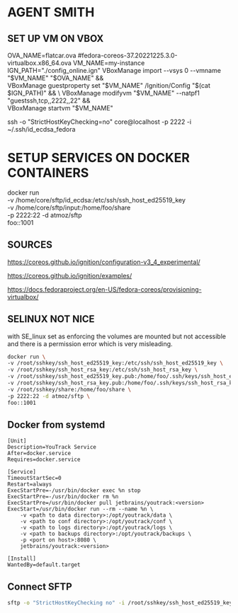 # AGENT SMITH

## SET UP VM ON VBOX
OVA_NAME=flatcar.ova   #fedora-coreos-37.20221225.3.0-virtualbox.x86_64.ova
VM_NAME=my-instance
IGN_PATH="./config_online.ign"
VBoxManage import --vsys 0 --vmname "$VM_NAME" "$OVA_NAME" && \
VBoxManage guestproperty set "$VM_NAME" /Ignition/Config "$(cat $IGN_PATH)" && \
VBoxManage modifyvm "$VM_NAME" --natpf1 "guestssh,tcp,,2222,,22" && \
VBoxManage startvm "$VM_NAME"

ssh -o "StrictHostKeyChecking=no" core@localhost -p 2222 -i ~/.ssh/id_ecdsa_fedora

# SETUP SERVICES ON DOCKER CONTAINERS
docker run \
-v /home/core/sftp/id_ecdsa:/etc/ssh/ssh_host_ed25519_key \
-v /home/core/sftp/input:/home/foo/share \
-p 2222:22 -d atmoz/sftp \
foo::1001

## SOURCES

https://coreos.github.io/ignition/configuration-v3_4_experimental/

https://coreos.github.io/ignition/examples/

https://docs.fedoraproject.org/en-US/fedora-coreos/provisioning-virtualbox/

## SELINUX NOT NICE
with SE_linux set as enforcing the volumes are mounted but not accessible and there is a permission error which is very misleading.

```bash
docker run \
-v /root/sshkey/ssh_host_ed25519_key:/etc/ssh/ssh_host_ed25519_key \
-v /root/sshkey/ssh_host_rsa_key:/etc/ssh/ssh_host_rsa_key \
-v /root/sshkey/ssh_host_ed25519_key.pub:/home/foo/.ssh/keys/ssh_host_ed25519_key.pub:ro \
-v /root/sshkey/ssh_host_rsa_key.pub:/home/foo/.ssh/keys/ssh_host_rsa_key.pub:ro \
-v /root/sshkey/share:/home/foo/share \
-p 2222:22 -d atmoz/sftp \
foo::1001
```

## Docker from systemd

```
[Unit]
Description=YouTrack Service
After=docker.service
Requires=docker.service

[Service]
TimeoutStartSec=0
Restart=always
ExecStartPre=-/usr/bin/docker exec %n stop
ExecStartPre=-/usr/bin/docker rm %n
ExecStartPre=/usr/bin/docker pull jetbrains/youtrack:<version>
ExecStart=/usr/bin/docker run --rm --name %n \
    -v <path to data directory>:/opt/youtrack/data \
    -v <path to conf directory>:/opt/youtrack/conf \
    -v <path to logs directory>:/opt/youtrack/logs \
    -v <path to backups directory>:/opt/youtrack/backups \
    -p <port on host>:8080 \
    jetbrains/youtrack:<version>

[Install]
WantedBy=default.target
```

## Connect SFTP
```bash
sftp -o "StrictHostKeyChecking no" -i /root/sshkey/ssh_host_ed25519_key -P 2222 foo@localhost
```
